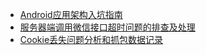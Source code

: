 
+ [Android应用架构入坑指南](https://github.com/kevin-isky/blog/issues/1)
+ [服务器端调用微信接口超时问题的排查及处理](https://github.com/kevin-isky/blog/issues/2)
+ [Cookie丢失问题分析和抓包数据记录](https://github.com/kevin-isky/blog/issues/3)
